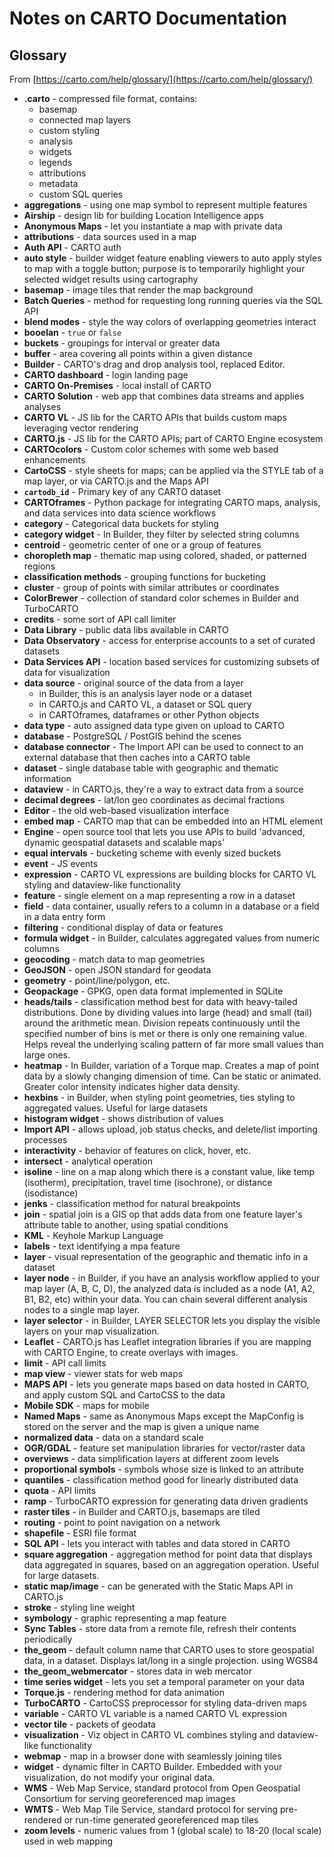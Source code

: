 # Notes on CARTO Documentation

## Glossary

From [https://carto.com/help/glossary/](https://carto.com/help/glossary/)

* **.carto** - compressed file format, contains:
    * basemap
    * connected map layers
    * custom styling
    * analysis
    * widgets
    * legends
    * attributions
    * metadata
    * custom SQL queries
* **aggregations** - using one map symbol to represent multiple features
* **Airship** - design lib for building Location Intelligence apps
* **Anonymous Maps** - let you instantiate a map with private data
* **attributions** - data sources used in a map
* **Auth API** - CARTO auth
* **auto style** - builder widget feature enabling viewers to auto apply styles to map with a toggle button; purpose is to temporarily highlight your selected widget results using cartography
* **basemap** - image tiles that render the map background
* **Batch Queries** - method for requesting long running queries via the SQL API
* **blend modes** - style the way colors of overlapping geometries interact
* **booelan** - `true` or `false`
* **buckets** - groupings for interval or greater data
* **buffer** - area covering all points within a given distance
* **Builder** - CARTO's drag and drop analysis tool, replaced Editor.
* **CARTO dashboard** - login landing page
* **CARTO On-Premises** - local install of CARTO
* **CARTO Solution** - web app that combines data streams and applies analyses
* **CARTO VL** - JS lib for the CARTO APIs that builds custom maps leveraging vector rendering
* **CARTO.js** - JS lib for the CARTO APIs; part of CARTO Engine ecosystem
* **CARTOcolors** - Custom color schemes with some web based enhancements
* **CartoCSS** - style sheets for maps; can be applied via the STYLE tab of a map layer, or via CARTO.js and the Maps API
* **`cartodb_id`** - Primary key of any CARTO dataset
* **CARTOframes** - Python package for integrating CARTO maps, analysis, and data services into data science workflows
* **category** - Categorical data buckets for styling
* **category widget** - In Builder, they filter by selected string columns
* **centroid** - geometric center of one or a group of features
* **choropleth map** - thematic map using colored, shaded, or patterned regions
* **classification methods** - grouping functions for bucketing
* **cluster** - group of points with similar attributes or coordinates
* **ColorBrewer** - collection of standard color schemes in Builder and TurboCARTO
* **credits** - some sort of API call limiter
* **Data Library** - public data libs available in CARTO
* **Data Observatory** - access for enterprise accounts to a set of curated datasets
* **Data Services API** - location based services for customizing subsets of data for visualization
* **data source** - original source of the data from a layer
    * in Builder, this is an analysis layer node or a dataset
    * in CARTO.js and CARTO VL, a dataset or SQL query
    * in CARTOframes, dataframes or other Python objects
* **data type** - auto assigned data type given on upload to CARTO
* **database** - PostgreSQL / PostGIS behind the scenes
* **database connector** - The Import API can be used to connect to an external database that then caches into a CARTO table
* **dataset** - single database table with geographic and thematic information
* **dataview** - in CARTO.js, they're a way to extract data from a source
* **decimal degrees** - lat/lon geo coordinates as decimal fractions
* **Editor** - the old web-based visualization interface
* **embed map** - CARTO map that can be embedded into an HTML element
* **Engine** - open source tool that lets you use APIs to build 'advanced, dynamic geospatial datasets and scalable maps'
* **equal intervals** - bucketing scheme with evenly sized buckets
* **event** - JS events
* **expression** - CARTO VL expressions are building blocks for CARTO VL styling and dataview-like functionality
* **feature** - single element on a map representing a row in a dataset
* **field** - data container, usually refers to a column in a database or a field in a data entry form
* **filtering** - conditional display of data or features
* **formula widget** - in Builder, calculates aggregated values from numeric columns
* **geocoding** - match data to map geometries
* **GeoJSON** - open JSON standard for geodata
* **geometry** - point/line/polygon, etc.
* **Geopackage** - GPKG, open data format implemented in SQLite
* **heads/tails** - classification method best for data with heavy-tailed distributions. Done by dividing values into large (head) and small (tail) around the arithmetic mean. Division repeats continuously until the specified number of bins is met or there is only one remaining value. Helps reveal the underlying scaling pattern of far more small values than large ones.
* **heatmap** - In Builder, variation of a Torque map. Creates a map of point data by a slowly changing dimension of time. Can be static or animated. Greater color intensity indicates higher data density.
* **hexbins** - in Builder, when styling point geometries, ties styling to aggregated values. Useful for large datasets
* **histogram widget** - shows distribution of values
* **Import API** - allows upload, job status checks, and delete/list importing processes
* **interactivity** - behavior of features on click, hover, etc.
* **intersect** - analytical operation
* **isoline** - line on a map along which there is a constant value, like temp (isotherm), precipitation, travel time (isochrone), or distance (isodistance)
* **jenks** - classification method for natural breakpoints
* **join** - spatial join is a GIS op that adds data from one feature layer's attribute table to another, using spatial conditions
* **KML** - Keyhole Markup Language
* **labels** - text identifying a mpa feature
* **layer** - visual representation of the geographic and thematic info in a dataset
* **layer node** - in Builder, if you have an analysis workflow applied to your map layer (A, B, C, D), the analyzed data is included as a node (A1, A2, B1, B2, etc) within your data. You can chain several different analysis nodes to a single map layer.
* **layer selector** - in Builder, LAYER SELECTOR lets you display the visible layers on your map visualization. 
* **Leaflet** - CARTO.js has Leaflet integration libraries if you are mapping with CARTO Engine, to create overlays with images.
* **limit** - API call limits
* **map view** - viewer stats for web maps
* **MAPS API** - lets you generate maps based on data hosted in CARTO, and apply custom SQL and CartoCSS to the data
* **Mobile SDK** - maps for mobile
* **Named Maps** - same as Anonymous Maps except the MapConfig is stored on the server and the map is given a unique name
* **normalized data** - data on a standard scale
* **OGR/GDAL** - feature set manipulation libraries for vector/raster data
* **overviews** - data simplification layers at different zoom levels
* **proportional symbols** - symbols whose size is linked to an attribute
* **quantiles** - classification method good for linearly distributed data
* **quota** - API limits
* **ramp** - TurboCARTO expression for generating data driven gradients
* **raster tiles** - in Builder and CARTO.js, basemaps are tiled
* **routing** - point to point navigation on a network
* **shapefile** - ESRI file format
* **SQL API** - lets you interact with tables and data stored in CARTO
* **square aggregation** - aggregation method for point data that displays data aggregated in squares, based on an aggregation operation. Useful for large datasets.
* **static map/image** - can be generated with the Static Maps API in CARTO.js
* **stroke** - styling line weight
* **symbology** - graphic representing a map feature
* **Sync Tables** - store data from a remote file, refresh their contents periodically
* **the_geom** - default column name that CARTO uses to store geospatial data, in a dataset. Displays lat/long in a single projection. using WGS84
* **the_geom_webmercator** - stores data in web mercator
* **time series widget** - lets you set a temporal parameter on your data
* **Torque.js** - rendering method for data animation
* **TurboCARTO** - CartoCSS preprocessor for styling data-driven maps
* **variable** - CARTO VL variable is a named CARTO VL expression
* **vector tile** - packets of geodata
* **visualization** - Viz object in CARTO VL combines styling and dataview-like functionality
* **webmap** - map in a browser done with seamlessly joining tiles
* **widget** - dynamic filter in CARTO Builder. Embedded with your visualization, do not modify your original data.
* **WMS** - Web Map Service, standard protocol from Open Geospatial Consortium for serving georeferenced map images
* **WMTS** - Web Map Tile Service, standard protocol for serving pre-rendered or run-time generated georeferenced map tiles
* **zoom levels** - numeric values from 1 (global scale) to 18-20 (local scale) used in web mapping
